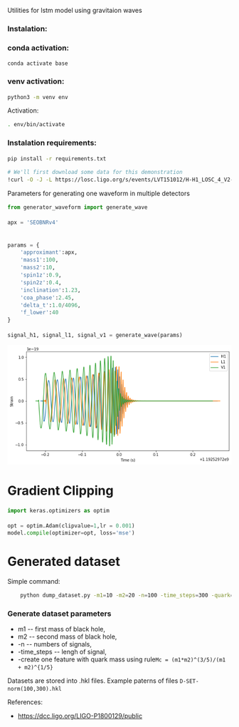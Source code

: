 Utilities for lstm model using gravitaion waves 

### Instalation: 

### conda activation:

```
conda activate base
```

### venv activation:
```bash
python3 -m venv env
```
Activation:
```bash
. env/bin/activate
```

### Instalation requirements: 


```bash
pip install -r requirements.txt
```

```bash
# We'll first download some data for this demonstration
!curl -O -J -L https://losc.ligo.org/s/events/LVT151012/H-H1_LOSC_4_V2-1128678884-32.gwf
```

Parameters for generating one waveform in multiple detectors
```python
from generator_waveform import generate_wave

apx = 'SEOBNRv4'


params = {
    'approximant':apx,
    'mass1':100,
    'mass2':10,
    'spin1z':0.9,
    'spin2z':0.4,
    'inclination':1.23,
    'coa_phase':2.45,
    'delta_t':1.0/4096,
    'f_lower':40
}

signal_h1, signal_l1, signal_v1 = generate_wave(params)
```
![alt text]( img/wave.png  "genrating one wave")

# Gradient Clipping 
```python
import keras.optimizers as optim

opt = optim.Adam(clipvalue=1,lr = 0.001)
model.compile(optimizer=opt, loss='mse')
```

# Generated dataset 

Simple command: 
```bash
	python dump_dataset.py -m1=10 -m2=20 -n=100 -time_steps=300 -quark=True
```

### Generate dataset parameters

* m1 -- first mass of black hole, 
* m2 -- second mass of black hole,
* -n  -- numbers of signals,
* -time_steps -- lengh of signal,
* -create one feature with quark mass using rule```Mc = (m1*m2)^(3/5)/(m1 + m2)^{1/5}```

Datasets are stored into .hkl files. Example paterns of files ```D-SET-norm(100,300).hkl```


References:
* https://dcc.ligo.org/LIGO-P1800129/public
